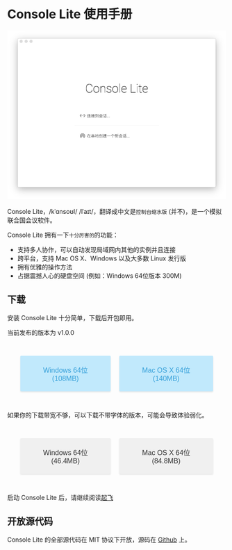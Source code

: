 <style>
.down-sec {
  padding: 20px;
  display: flex;
  align-items: center;
  justify-content: center;
}

.down-btn {
  padding: 20px;
  font-size: 16px;
  background: rgba(0,0,0,.06);

  transition: opacity .2s ease;
  opacity: .8;

  border-radius: 2px;

  outline: 0;
  border: 0;
  margin: 10px;

  box-shadow: rgba(0,0,0,.12) 0 2px 3px;
}

.down-btn.primary {
  background: #B3E5FC;
  color: #0288D1;
}

.down-btn:hover {
  opacity: 1;
}
</style>

# Console Lite 使用手册 

![启动界面](initial-screen.png)

Console Lite，/kˈɑnsoʊl/ /lˈaɪt/，翻译成中文是`控制台缩水版` (并不)，是一个模拟联合国会议软件。

Console Lite 拥有一下<small>十分厉害的</small>的功能：

- 支持多人协作，可以自动发现局域网内其他的实例并且连接
- 跨平台，支持 Mac OS X、Windows 以及大多数 Linux 发行版
- 拥有优雅的操作方法
- 占据震撼人心的硬盘空间 (例如：Windows 64位版本 300M)

## 下载

安装 Console Lite 十分简单，下载后开包即用。

当前发布的版本为 v1.0.0

<div class="down-sec">
  <a href="http://bjmun.org/console-lite/Console-Lite-v1.0.0-win32-x64.7z">
    <button class="down-btn primary">Windows 64位 (108MB)</button>
  </a>
  <a href="http://bjmun.org/console-lite/Console-Lite-v1.0.0-darwin.zip">
    <button class="down-btn primary">Mac OS X 64位 (140MB)</button>
  </a>
</div>

如果你的下载带宽不够，可以下载不带字体的版本，可能会导致体验弱化。

<div class="down-sec">
  <a href="http://bjmun.org/console-lite/Console-Lite-v1.0.0-win32-x64-nofont.7z">
    <button class="down-btn">Windows 64位 (46.4MB)</button>
  </a>
  <a href="http://bjmun.org/console-lite/Console-Lite-v1.0.0-darwin-nofont.zip">
    <button class="down-btn">Mac OS X 64位 (84.8MB)</button>
  </a>
</div>

启动 Console Lite 后，请继续阅读[起飞](takeoff.md)


## 开放源代码

Console Lite 的全部源代码在 MIT 协议下开放，源码在 [Github](https://github.com/CircuitCoder/Console-Lite) 上。
